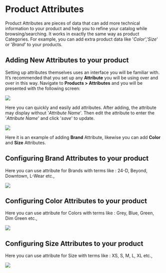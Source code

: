 # Product Attributes

Product Attributes are pieces of data that can add more technical information to your product and help you to refine your catalog while browsing/searching. It works in exactly the same way as product Categories. For example, you can add extra product data like '*Color*','*Size*' or '*Brand*' to your products.

## Adding New Attributes to your product

Setting up attributes themselves uses an interface you will be familiar with. It’s recommended that you set up any **Attribute** you will be using over and over in this way. Navigate to **Products > Attributes** and you will be presented with the following screen:

![](http://transvelo.github.io/sportexx/docs/images/product-attribute-settings.png)

Here you can quickly and easily add attributes. After adding, the attribute may display without '*Attribute Name*'. Then edit the attribute to enter the '*Attribute Name*' and click '*save*' to update.

![](http://transvelo.github.io/sportexx/docs/images/product-attribute-settings-output.png)

Here it is an example of adding **Brand** Attribute, likewise you can add **Color** and **Size** Attributes.

## Configuring Brand Attributes to your product

Here you can use attribute for Brands with terms like : 24-D, Beyond, Downtown, L-Wear etc.,

![](http://transvelo.github.io/sportexx/docs/images/brand-attribute.png)

## Configuring Color Attributes to your product

Here you can use attribute for Colors with terms like : Grey, Blue, Green, Dim Green etc.,

![](http://transvelo.github.io/sportexx/docs/images/color-attribute.png)

## Configuring Size Attributes to your product

Here you can use attribute for Size with terms like : XS, S, M, L, XL etc.,

![](http://transvelo.github.io/sportexx/docs/images/size-attribute.png)
